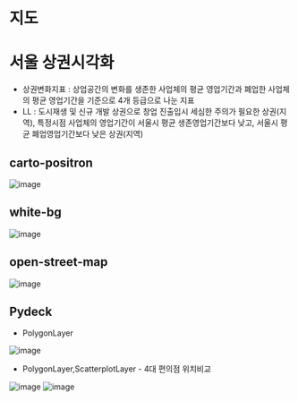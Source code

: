 # 지도
# 서울 상권시각화
- 상권변화지표 : 상업공간의 변화를 생존한 사업체의 평균 영업기간과 폐업한 사업체의 평균 영업기간을 기준으로 4개 등급으로 나눈 지표
- LL : 도시재생 및 신규 개발 상권으로 창업 진출입시 세심한 주의가 필요한 상권(지역), 특정시점 사업체의 영업기간이 서울시 평균 생존영업기간보다 낮고, 서울시 평균 폐업영업기간보다 낮은 상권(지역)

## carto-positron
![image](https://user-images.githubusercontent.com/47103479/122633360-31802e80-d113-11eb-8566-2e0cce156375.png)

## white-bg
![image](https://user-images.githubusercontent.com/47103479/122633393-668c8100-d113-11eb-8f12-64d3e9639c7c.png)

## open-street-map
![image](https://user-images.githubusercontent.com/47103479/122633403-7b691480-d113-11eb-86be-3e7e2d6c373d.png)

## Pydeck
- PolygonLayer

![image](https://user-images.githubusercontent.com/47103479/122784170-30a2f480-d2ed-11eb-83c5-621d3bc07830.png)
- PolygonLayer,ScatterplotLayer - 4대 편의점 위치비교

![image](https://user-images.githubusercontent.com/47103479/123120587-6677e280-d47f-11eb-8c83-69b4c2e54976.png)
![image](https://user-images.githubusercontent.com/47103479/123120690-7db6d000-d47f-11eb-9da4-8a2f9e1f5f45.png)
